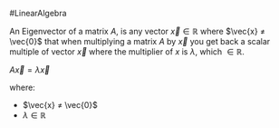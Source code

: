 #LinearAlgebra 

An Eigenvector of a matrix $A$, is any vector $\vec{x} \in \mathbb{R}$ where $\vec{x} ≠ \vec{0}$  that when multiplying a matrix $A$ by $\vec{x}$ you get back a scalar multiple of vector $\vec{x}$ where the multiplier of $x$ is $\lambda$, which $\in \mathbb{R}$.

$A\vec{x} = \lambda\vec{x}$

where:

- $\vec{x} ≠ \vec{0}$
- $\lambda \in \mathbb{R}$